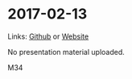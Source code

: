 # 2017-02-13
Links: [Github](https://github.com/irsbugs/meetings/blob/master/2017/2017-02-13/README.md) or [Website](https://irsbugs.github.io/meetings/2017/2017-02-13/) 

No presentation material uploaded. 

M34
